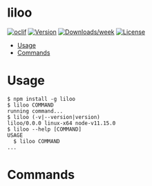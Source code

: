 liloo
=====



[![oclif](https://img.shields.io/badge/cli-oclif-brightgreen.svg)](https://oclif.io)
[![Version](https://img.shields.io/npm/v/liloo.svg)](https://npmjs.org/package/liloo)
[![Downloads/week](https://img.shields.io/npm/dw/liloo.svg)](https://npmjs.org/package/liloo)
[![License](https://img.shields.io/npm/l/liloo.svg)](https://github.com/guipas/lilou/blob/master/package.json)

<!-- toc -->
* [Usage](#usage)
* [Commands](#commands)
<!-- tocstop -->
# Usage
<!-- usage -->
```sh-session
$ npm install -g liloo
$ liloo COMMAND
running command...
$ liloo (-v|--version|version)
liloo/0.0.0 linux-x64 node-v11.15.0
$ liloo --help [COMMAND]
USAGE
  $ liloo COMMAND
...
```
<!-- usagestop -->
# Commands
<!-- commands -->

<!-- commandsstop -->
